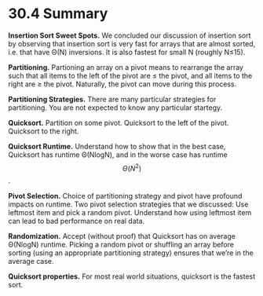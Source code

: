# 30.4 Summary

**Insertion Sort Sweet Spots.** We concluded our discussion of insertion sort by observing that insertion sort is very fast for arrays that are almost sorted, i.e. that have Θ(N) inversions. It is also fastest for small N (roughly N≤15).

**Partitioning.** Partioning an array on a pivot means to rearrange the array such that all items to the left of the pivot are ≤ the pivot, and all items to the right are ≥ the pivot. Naturally, the pivot can move during this process.

**Partitioning Strategies.** There are many particular strategies for partitioning. You are not expected to know any particular startegy.

**Quicksort.** Partition on some pivot. Quicksort to the left of the pivot. Quicksort to the right.

**Quicksort Runtime.** Understand how to show that in the best case, Quicksort has runtime Θ(Nlog⁡N), and in the worse case has runtime $$Θ(N^2)$$.

**Pivot Selection.** Choice of partitioning strategy and pivot have profound impacts on runtime. Two pivot selection strategies that we discussed: Use leftmost item and pick a random pivot. Understand how using leftmost item can lead to bad performance on real data.

**Randomization.** Accept (without proof) that Quicksort has on average Θ(Nlog⁡N) runtime. Picking a random pivot or shuffling an array before sorting (using an appropriate partitioning strategy) ensures that we’re in the average case.

**Quicksort properties.** For most real world situations, quicksort is the fastest sort.
